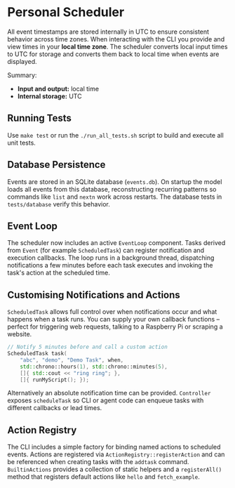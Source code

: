 # Personal Scheduler

All event timestamps are stored internally in UTC to ensure consistent
behavior across time zones. When interacting with the CLI you provide and
view times in your **local time zone**. The scheduler converts local input
times to UTC for storage and converts them back to local time when events
are displayed.

Summary:
- **Input and output:** local time
- **Internal storage:** UTC

## Running Tests

Use `make test` or run the `./run_all_tests.sh` script to build and execute all unit tests.

## Database Persistence

Events are stored in an SQLite database (`events.db`). On startup the model
loads all events from this database, reconstructing recurring patterns so
commands like `list` and `nextn` work across restarts. The database tests in
`tests/database` verify this behavior.

## Event Loop

The scheduler now includes an active `EventLoop` component. Tasks derived from
`Event` (for example `ScheduledTask`) can register notification and execution
callbacks. The loop runs in a background thread, dispatching notifications a
few minutes before each task executes and invoking the task's action at the
scheduled time.

## Customising Notifications and Actions

`ScheduledTask` allows full control over when notifications occur and what
happens when a task runs. You can supply your own callback functions – perfect
for triggering web requests, talking to a Raspberry Pi or scraping a website.

```cpp
// Notify 5 minutes before and call a custom action
ScheduledTask task(
    "abc", "demo", "Demo Task", when,
    std::chrono::hours(1), std::chrono::minutes(5),
    []{ std::cout << "ring ring"; },
    []{ runMyScript(); });
```

Alternatively an absolute notification time can be provided. `Controller`
exposes `scheduleTask` so CLI or agent code can enqueue tasks with different
callbacks or lead times.

## Action Registry

The CLI includes a simple factory for binding named actions to scheduled
events. Actions are registered via `ActionRegistry::registerAction` and can be
referenced when creating tasks with the `addtask` command. `BuiltinActions`
provides a collection of static helpers and a `registerAll()` method that
registers default actions like `hello` and `fetch_example`.
